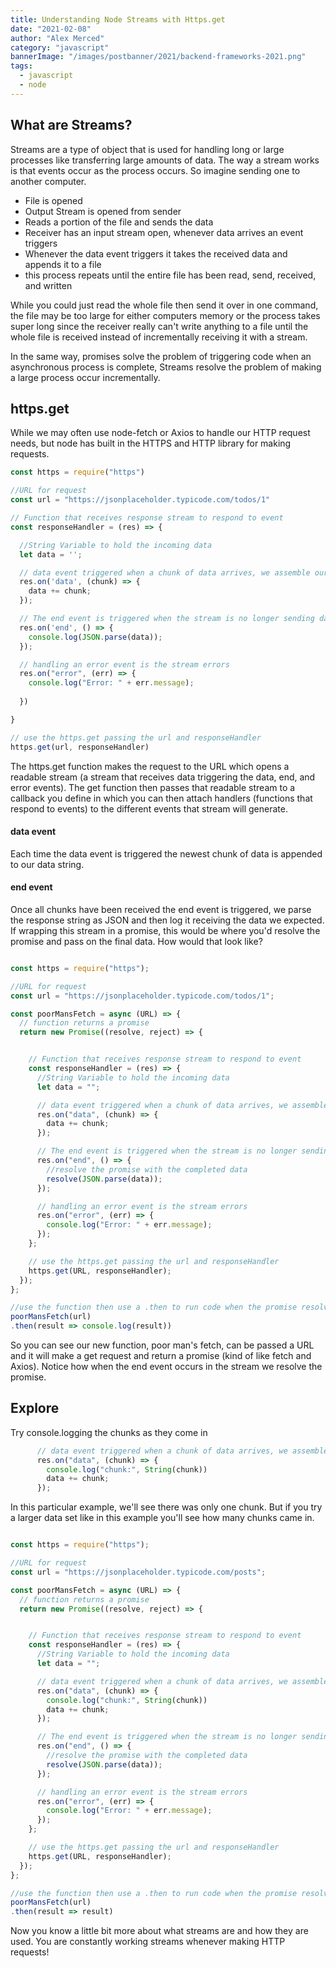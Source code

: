 ```yaml
---
title: Understanding Node Streams with Https.get
date: "2021-02-08"
author: "Alex Merced"
category: "javascript"
bannerImage: "/images/postbanner/2021/backend-frameworks-2021.png"
tags:
  - javascript
  - node
---
```


## What are Streams?

Streams are a type of object that is used for handling long or large processes like transferring large amounts of data. The way a stream works is that events occur as the process occurs. So imagine sending one to another computer.

- File is opened
- Output Stream is opened from sender
- Reads a portion of the file and sends the data
- Receiver has an input stream open, whenever data arrives an event triggers
- Whenever the data event triggers it takes the received data and appends it to a file
- this process repeats until the entire file has been read, send, received, and written

While you could just read the whole file then send it over in one command, the file may be too large for either computers memory or the process takes super long since the receiver really can't write anything to a file until the whole file is received instead of incrementally receiving it with a stream.

In the same way, promises solve the problem of triggering code when an asynchronous process is complete, Streams resolve the problem of making a large process occur incrementally.

## https.get

While we may often use node-fetch or Axios to handle our HTTP request needs, but node has built in the HTTPS and HTTP library for making requests.

```js
const https = require("https")

//URL for request
const url = "https://jsonplaceholder.typicode.com/todos/1"

// Function that receives response stream to respond to event
const responseHandler = (res) => {

  //String Variable to hold the incoming data
  let data = '';

  // data event triggered when a chunk of data arrives, we assemble our response string incrementally
  res.on('data', (chunk) => {
    data += chunk;
  });

  // The end event is triggered when the stream is no longer sending data so we can make use of our complete response
  res.on('end', () => {
    console.log(JSON.parse(data));
  });

  // handling an error event is the stream errors
  res.on("error", (err) => {
    console.log("Error: " + err.message);
  
  })

}

// use the https.get passing the url and responseHandler
https.get(url, responseHandler)
```

The https.get function makes the request to the URL which opens a readable stream (a stream that receives data triggering the data, end, and error events). The get function then passes that readable stream to a callback you define in which you can then attach handlers (functions that respond to events) to the different events that stream will generate.

#### data event

Each time the data event is triggered the newest chunk of data is appended to our data string.

#### end event

Once all chunks have been received the end event is triggered, we parse the response string as JSON and then log it receiving the data we expected. If wrapping this stream in a promise, this would be where you'd resolve the promise and pass on the final data. How would that look like?

```js

const https = require("https");

//URL for request
const url = "https://jsonplaceholder.typicode.com/todos/1";

const poorMansFetch = async (URL) => {
  // function returns a promise
  return new Promise((resolve, reject) => {


    // Function that receives response stream to respond to event
    const responseHandler = (res) => {
      //String Variable to hold the incoming data
      let data = "";

      // data event triggered when a chunk of data arrives, we assemble our response string incrementally
      res.on("data", (chunk) => {
        data += chunk;
      });

      // The end event is triggered when the stream is no longer sending data so we can make use of our complete response
      res.on("end", () => {
        //resolve the promise with the completed data
        resolve(JSON.parse(data));
      });

      // handling an error event is the stream errors
      res.on("error", (err) => {
        console.log("Error: " + err.message);
      });
    };

    // use the https.get passing the url and responseHandler
    https.get(URL, responseHandler);
  });
};

//use the function then use a .then to run code when the promise resolves
poorMansFetch(url)
.then(result => console.log(result))

```

So you can see our new function, poor man's fetch, can be passed a URL and it will make a get request and return a promise (kind of like fetch and Axios). Notice how when the end event occurs in the stream we resolve the promise.

## Explore

Try console.logging the chunks as they come in

```js
      // data event triggered when a chunk of data arrives, we assemble our response string incrementally
      res.on("data", (chunk) => {
        console.log("chunk:", String(chunk))
        data += chunk;
      });
```

In this particular example, we'll see there was only one chunk. But if you try a larger data set like in this example you'll see how many chunks came in.

```js

const https = require("https");

//URL for request
const url = "https://jsonplaceholder.typicode.com/posts";

const poorMansFetch = async (URL) => {
  // function returns a promise
  return new Promise((resolve, reject) => {


    // Function that receives response stream to respond to event
    const responseHandler = (res) => {
      //String Variable to hold the incoming data
      let data = "";

      // data event triggered when a chunk of data arrives, we assemble our response string incrementally
      res.on("data", (chunk) => {
        console.log("chunk:", String(chunk))
        data += chunk;
      });

      // The end event is triggered when the stream is no longer sending data so we can make use of our complete response
      res.on("end", () => {
        //resolve the promise with the completed data
        resolve(JSON.parse(data));
      });

      // handling an error event is the stream errors
      res.on("error", (err) => {
        console.log("Error: " + err.message);
      });
    };

    // use the https.get passing the url and responseHandler
    https.get(URL, responseHandler);
  });
};

//use the function then use a .then to run code when the promise resolves
poorMansFetch(url)
.then(result => result)

```

Now you know a little bit more about what streams are and how they are used. You are constantly working streams whenever making HTTP requests!